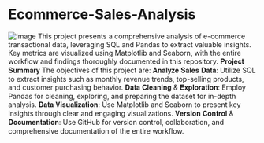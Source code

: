 # Ecommerce-Sales-Analysis
![image](https://github.com/user-attachments/assets/3d3796ca-dc4f-4cf9-aec1-87a832e6b07d)
This project presents a comprehensive analysis of e-commerce transactional data, leveraging SQL and Pandas to extract valuable insights. Key metrics are visualized using Matplotlib and Seaborn, with the entire workflow and findings thoroughly documented in this repository.
𝐏𝐫𝐨𝐣𝐞𝐜𝐭 𝐒𝐮𝐦𝐦𝐚𝐫𝐲
The objectives of this project are:
𝐀𝐧𝐚𝐥𝐲𝐳𝐞 𝐒𝐚𝐥𝐞𝐬 𝐃𝐚𝐭𝐚: Utilize SQL to extract insights such as monthly revenue trends, top-selling products, and customer purchasing behavior.
𝐃𝐚𝐭𝐚 𝐂𝐥𝐞𝐚𝐧𝐢𝐧𝐠 & 𝐄𝐱𝐩𝐥𝐨𝐫𝐚𝐭𝐢𝐨𝐧: Employ Pandas for cleaning, exploring, and preparing the dataset for in-depth analysis.
𝐃𝐚𝐭𝐚 𝐕𝐢𝐬𝐮𝐚𝐥𝐢𝐳𝐚𝐭𝐢𝐨𝐧: Use Matplotlib and Seaborn to present key insights through clear and engaging visualizations.
𝐕𝐞𝐫𝐬𝐢𝐨𝐧 𝐂𝐨𝐧𝐭𝐫𝐨𝐥 & 𝐃𝐨𝐜𝐮𝐦𝐞𝐧𝐭𝐚𝐭𝐢𝐨𝐧: Use GitHub for version control, collaboration, and comprehensive documentation of the entire workflow.
